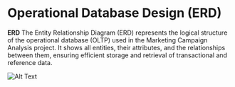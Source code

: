 # Operational Database Design (ERD)

**ERD**
The Entity Relationship Diagram (ERD) represents the logical structure of the operational database (OLTP) used in the Marketing Campaign Analysis project.
It shows all entities, their attributes, and the relationships between them, ensuring efficient storage and retrieval of transactional and reference data.

![Alt Text](Database%20Design%20-%20OLTP/Database%20ERD%20Mapping.png)  

